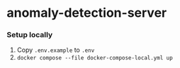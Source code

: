 # anomaly-detection-server

### Setup locally

1. Copy `.env.example` to `.env`
2. `docker compose --file docker-compose-local.yml up`